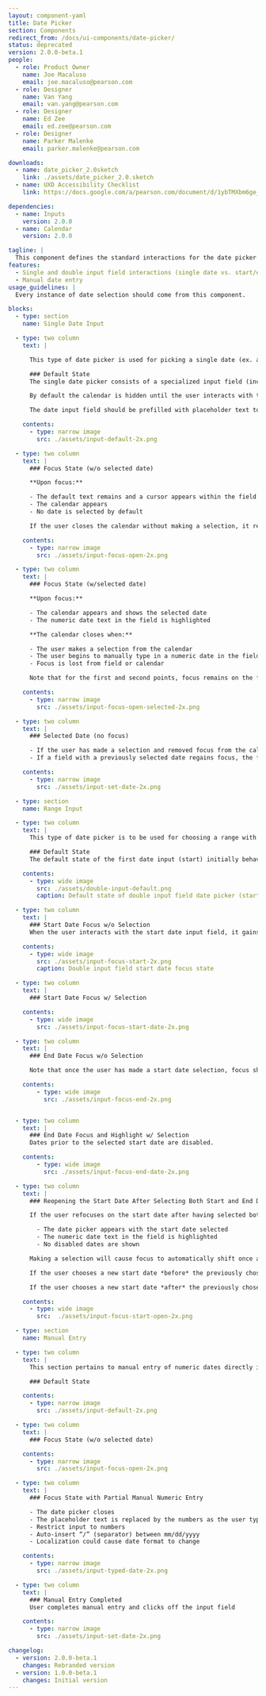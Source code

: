 ```yaml
---
layout: component-yaml
title: Date Picker
section: Components
redirect_from: /docs/ui-components/date-picker/
status: deprecated
version: 2.0.0-beta.1
people:
  - role: Product Owner
    name: Joe Macaluso
    email: joe.macaluso@pearson.com
  - role: Designer
    name: Van Yang
    email: van.yang@pearson.com
  - role: Designer
    name: Ed Zee
    email: ed.zee@pearson.com
  - role: Designer
    name: Parker Malenke
    email: parker.malenke@pearson.com

downloads:
  - name: date_picker_2.0sketch
    link: ./assets/date_picker_2.0.sketch
  - name: UXD Accessibility Checklist
    link: https://docs.google.com/a/pearson.com/document/d/1ybTMXbm6ge_gTBQC8P9Vg8WAnWQOCmcE8G70QjTgQl0/edit?usp=sharing

dependencies:
  - name: Inputs
    version: 2.0.0
  - name: Calendar
    version: 2.0.0

tagline: |
  This component defines the standard interactions for the date picker component.
features:
  - Single and double input field interactions (single date vs. start/end dates)
  - Manual date entry
usage_guidelines: |
  Every instance of date selection should come from this component.

blocks:
  - type: section
    name: Single Date Input

  - type: two column
    text: |

      This type of date picker is used for picking a single date (ex. assignment due date).

      ### Default State
      The single date picker consists of a specialized input field (including the current supported calendar icon) and a calendar component.

      By default the calendar is hidden until the user interacts with the date input field.

      The date input field should be prefilled with placeholder text to indicate formatting of the numeric date (ex. mm/dd/yyyy).

    contents:
      - type: narrow image
        src: ./assets/input-default-2x.png

  - type: two column
    text: |
      ### Focus State (w/o selected date)

      **Upon focus:**

      - The default text remains and a cursor appears within the field
      - The calendar appears
      - No date is selected by default

      If the user closes the calendar without making a selection, it reverts back to Default State.

    contents:
      - type: narrow image
        src: ./assets/input-focus-open-2x.png

  - type: two column
    text: |
      ### Focus State (w/selected date)

      **Upon focus:**

      - The calendar appears and shows the selected date
      - The numeric date text in the field is highlighted

      **The calendar closes when:**

      - The user makes a selection from the calendar
      - The user begins to manually type in a numeric date in the field
      - Focus is lost from field or calendar

      Note that for the first and second points, focus remains on the field until the user clicks elsewhere.

    contents:
      - type: narrow image
        src: ./assets/input-focus-open-selected-2x.png

  - type: two column
    text: |
      ### Selected Date (no focus)

      - If the user has made a selection and removed focus from the calendar or field, then the date field shows the numeric date.
      - If a field with a previously selected date regains focus, the field and calendar switch to Focus State (w/ selected date).

    contents:
      - type: narrow image
        src: ./assets/input-set-date-2x.png

  - type: section
    name: Range Input

  - type: two column
    text: |
      This type of date picker is to be used for choosing a range with specific start and end dates (ex. course beginning and end).

      ### Default State
      The default state of the first date input (start) initially behaves the same way as a single date input field.

    contents:
      - type: wide image
        src: ./assets/double-input-default.png
        caption: Default state of double input field date picker (start/end).

  - type: two column
    text: |
      ### Start Date Focus w/o Selection
      When the user interacts with the start date input field, it gains focus and the calendar appears.

    contents:
      - type: wide image
        src: ./assets/input-focus-start-2x.png
        caption: Double input field start date focus state

  - type: two column
    text: |
      ### Start Date Focus w/ Selection

    contents:
      - type: wide image
        src: ./assets/input-focus-start-date-2x.png

  - type: two column
    text: |
      ### End Date Focus w/o Selection

      Note that once the user has made a start date selection, focus should automatically switch to the end date and the calendar for the end date should open. Until the user actually does a mousover on the calendar, only the selected start date will be highlighted.

    contents:
        - type: wide image
          src: ./assets/input-focus-end-2x.png


  - type: two column
    text: |
      ### End Date Focus and Highlight w/ Selection
      Dates prior to the selected start date are disabled.

    contents:
        - type: wide image
          src: ./assets/input-focus-end-date-2x.png

  - type: two column
    text: |
      ### Reopening the Start Date After Selecting Both Start and End Dates

      If the user refocuses on the start date after having selected both a start and end date:

        - The date picker appears with the start date selected
        - The numeric date text in the field is highlighted
        - No disabled dates are shown

      Making a selection will cause focus to automatically shift once again to the end date picker and field.

      If the user chooses a new start date *before* the previously chosen end date, the end date selection *will be retained* and the user will be automatically moved to the end date input field to confirm their selection.

      If the user chooses a new start date *after* the previously chosen end date, the end date selection *will clear* and the user will be automatically moved moved to the end date input field to make a new end date selection.

    contents:
      - type: wide image
        src:  ./assets/input-focus-start-open-2x.png

  - type: section
    name: Manual Entry

  - type: two column
    text: |
      This section pertains to manual entry of numeric dates directly into the input field.

      ### Default State

    contents:
      - type: narrow image
        src: ./assets/input-default-2x.png

  - type: two column
    text: |
      ### Focus State (w/o selected date)

    contents:
      - type: narrow image
        src: ./assets/input-focus-open-2x.png

  - type: two column
    text: |
      ### Focus State with Partial Manual Numeric Entry

      - The date picker closes
      - The placeholder text is replaced by the numbers as the user types
      - Restrict input to numbers
      - Auto-insert “/” (separator) between mm/dd/yyyy
      - Localization could cause date format to change

    contents:
      - type: narrow image
        src: ./assets/input-typed-date-2x.png

  - type: two column
    text: |
      ### Manual Entry Completed
      User completes manual entry and clicks off the input field

    contents:
      - type: narrow image
        src: ./assets/input-set-date-2x.png

changelog:
  - version: 2.0.0-beta.1
    changes: Rebranded version
  - version: 1.0.0-beta.1
    changes: Initial version
---
```

